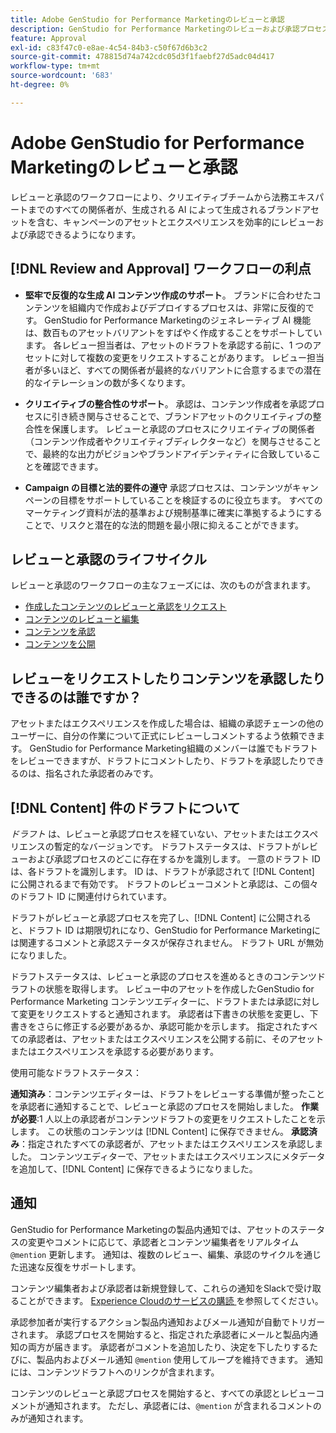 ```yaml
---
title: Adobe GenStudio for Performance Marketingのレビューと承認
description: GenStudio for Performance Marketingのレビューおよび承認プロセスについて説明します。
feature: Approval
exl-id: c83f47c0-e8ae-4c54-84b3-c50f67d6b3c2
source-git-commit: 478815d74a742cdc05d3f1faebf27d5adc04d417
workflow-type: tm+mt
source-wordcount: '683'
ht-degree: 0%

---
```


# Adobe GenStudio for Performance Marketingのレビューと承認

レビューと承認のワークフローにより、クリエイティブチームから法務エキスパートまでのすべての関係者が、生成される AI によって生成されるブランドアセットを含む、キャンペーンのアセットとエクスペリエンスを効率的にレビューおよび承認できるようになります。

## [!DNL Review and Approval] ワークフローの利点

* **堅牢で反復的な生成 AI コンテンツ作成のサポート**。 ブランドに合わせたコンテンツを組織内で作成およびデプロイするプロセスは、非常に反復的です。 GenStudio for Performance Marketingのジェネレーティブ AI 機能は、数百ものアセットバリアントをすばやく作成することをサポートしています。 各レビュー担当者は、アセットのドラフトを承認する前に、1 つのアセットに対して複数の変更をリクエストすることがあります。 レビュー担当者が多いほど、すべての関係者が最終的なバリアントに合意するまでの潜在的なイテレーションの数が多くなります。

* **クリエイティブの整合性のサポート**。 承認は、コンテンツ作成者を承認プロセスに引き続き関与させることで、ブランドアセットのクリエイティブの整合性を保護します。 レビューと承認のプロセスにクリエイティブの関係者（コンテンツ作成者やクリエイティブディレクターなど）を関与させることで、最終的な出力がビジョンやブランドアイデンティティに合致していることを確認できます。

* **Campaign の目標と法的要件の遵守** 承認プロセスは、コンテンツがキャンペーンの目標をサポートしていることを検証するのに役立ちます。 すべてのマーケティング資料が法的基準および規制基準に確実に準拠するようにすることで、リスクと潜在的な法的問題を最小限に抑えることができます。

## レビューと承認のライフサイクル

レビューと承認のワークフローの主なフェーズには、次のものが含まれます。

* [ 作成したコンテンツのレビューと承認をリクエスト ](./request-review.md)
* [ コンテンツのレビューと編集 ](./review-and-edit.md)
* [ コンテンツを承認 ](./approve-content.md)
* [コンテンツを公開](./publish-content.md)

## レビューをリクエストしたりコンテンツを承認したりできるのは誰ですか？

アセットまたはエクスペリエンスを作成した場合は、組織の承認チェーンの他のユーザーに、自分の作業について正式にレビューしコメントするよう依頼できます。 GenStudio for Performance Marketing組織のメンバーは誰でもドラフトをレビューできますが、ドラフトにコメントしたり、ドラフトを承認したりできるのは、指名された承認者のみです。

## [!DNL Content] 件のドラフトについて

_ドラフト_ は、レビューと承認プロセスを経ていない、アセットまたはエクスペリエンスの暫定的なバージョンです。 ドラフトステータスは、ドラフトがレビューおよび承認プロセスのどこに存在するかを識別します。 一意のドラフト ID は、各ドラフトを識別します。 ID は、ドラフトが承認されて [!DNL Content] に公開されるまで有効です。 ドラフトのレビューコメントと承認は、この個々のドラフト ID に関連付けられています。

ドラフトがレビューと承認プロセスを完了し、[!DNL Content] に公開されると、ドラフト ID は期限切れになり、GenStudio for Performance Marketingには関連するコメントと承認ステータスが保存されません。 ドラフト URL が無効になりました。

ドラフトステータスは、レビューと承認のプロセスを進めるときのコンテンツドラフトの状態を取得します。 レビュー中のアセットを作成したGenStudio for Performance Marketing コンテンツエディターに、ドラフトまたは承認に対して変更をリクエストすると通知されます。 承認者は下書きの状態を変更し、下書きをさらに修正する必要があるか、承認可能かを示します。 指定されたすべての承認者は、アセットまたはエクスペリエンスを公開する前に、そのアセットまたはエクスペリエンスを承認する必要があります。

使用可能なドラフトステータス：

**通知済み**：コンテンツエディターは、ドラフトをレビューする準備が整ったことを承認者に通知することで、レビューと承認のプロセスを開始しました。
**作業が必要**:1 人以上の承認者がコンテンツドラフトの変更をリクエストしたことを示します。 この状態のコンテンツは [!DNL Content] に保存できません。
**承認済み**：指定されたすべての承認者が、アセットまたはエクスペリエンスを承認しました。 コンテンツエディターで、アセットまたはエクスペリエンスにメタデータを追加して、[!DNL Content] に保存できるようになりました。

## 通知

GenStudio for Performance Marketingの製品内通知では、アセットのステータスの変更やコメントに応じて、承認者とコンテンツ編集者をリアルタイム `@mention` 更新します。 通知は、複数のレビュー、編集、承認のサイクルを通じた迅速な反復をサポートします。

コンテンツ編集者および承認者は新規登録して、これらの通知をSlackで受け取ることができます。 [Experience Cloudのサービスの購読 ](https://experienceleague.adobe.com/en/docs/core-services/interface/features/account-preferences#slack) を参照してください。

承認参加者が実行するアクション製品内通知およびメール通知が自動でトリガーされます。 承認プロセスを開始すると、指定された承認者にメールと製品内通知の両方が届きます。 承認者がコメントを追加したり、決定を下したりするたびに、製品内およびメール通知 `@mention` 使用してループを維持できます。 通知には、コンテンツドラフトへのリンクが含まれます。

コンテンツのレビューと承認プロセスを開始すると、すべての承認とレビューコメントが通知されます。 ただし、承認者には、`@mention` が含まれるコメントのみが通知されます。
